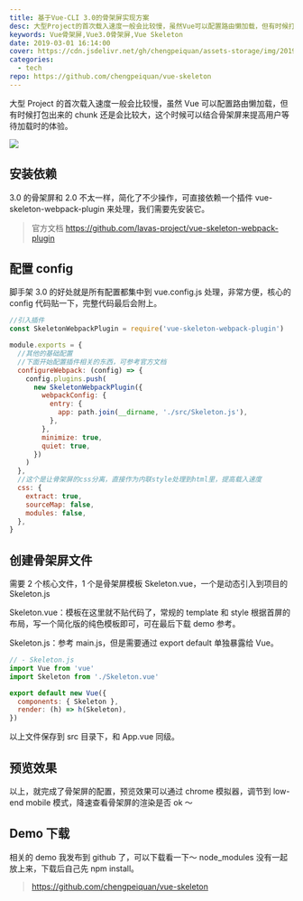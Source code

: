 ```yaml
---
title: 基于Vue-CLI 3.0的骨架屏实现方案
desc: 大型Project的首次载入速度一般会比较慢，虽然Vue可以配置路由懒加载，但有时候打包出来的chunk还是会比较大，这个时候可以结合骨架屏来提高用户等待加载时的体验。
keywords: Vue骨架屏,Vue3.0骨架屏,Vue Skeleton
date: 2019-03-01 16:14:00
cover: https://cdn.jsdelivr.net/gh/chengpeiquan/assets-storage/img/2019/03/1.jpg
categories:
  - tech
repo: https://github.com/chengpeiquan/vue-skeleton
---
```


大型 Project 的首次载入速度一般会比较慢，虽然 Vue 可以配置路由懒加载，但有时候打包出来的 chunk 还是会比较大，这个时候可以结合骨架屏来提高用户等待加载时的体验。

![](https://cdn.jsdelivr.net/gh/chengpeiquan/assets-storage/img/2019/03/2.jpg)

## 安装依赖

3.0 的骨架屏和 2.0 不太一样，简化了不少操作，可直接依赖一个插件 vue-skeleton-webpack-plugin 来处理，我们需要先安装它。

> 官方文档 https://github.com/lavas-project/vue-skeleton-webpack-plugin

## 配置 config

脚手架 3.0 的好处就是所有配置都集中到 vue.config.js 处理，非常方便，核心的 config 代码贴一下，完整代码最后会附上。

```javascript
//引入插件
const SkeletonWebpackPlugin = require('vue-skeleton-webpack-plugin')

module.exports = {
  //其他的基础配置
  //下面开始配置插件相关的东西，可参考官方文档
  configureWebpack: (config) => {
    config.plugins.push(
      new SkeletonWebpackPlugin({
        webpackConfig: {
          entry: {
            app: path.join(__dirname, './src/Skeleton.js'),
          },
        },
        minimize: true,
        quiet: true,
      })
    )
  },
  //这个是让骨架屏的css分离，直接作为内联style处理到html里，提高载入速度
  css: {
    extract: true,
    sourceMap: false,
    modules: false,
  },
}
```

## 创建骨架屏文件

需要 2 个核心文件，1 个是骨架屏模板 Skeleton.vue，一个是动态引入到项目的 Skeleton.js

Skeleton.vue：模板在这里就不贴代码了，常规的 template 和 style 根据首屏的布局，写一个简化版的纯色模板即可，可在最后下载 demo 参考。

Skeleton.js：参考 main.js，但是需要通过 export default 单独暴露给 Vue。

```javascript
// - Skeleton.js
import Vue from 'vue'
import Skeleton from './Skeleton.vue'

export default new Vue({
  components: { Skeleton },
  render: (h) => h(Skeleton),
})
```

以上文件保存到 src 目录下，和 App.vue 同级。

## 预览效果

以上，就完成了骨架屏的配置，预览效果可以通过 chrome 模拟器，调节到 low-end mobile 模式，降速查看骨架屏的渲染是否 ok ～

## Demo 下载

相关的 demo 我发布到 github 了，可以下载看一下～ node_modules 没有一起放上来，下载后自己先 npm install。

> https://github.com/chengpeiquan/vue-skeleton
